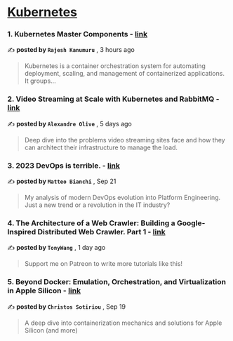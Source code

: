 
<h1><a href=https://medium.com/tag/kubernetes/recommended target="_blank" rel="noopener noreferrer">Kubernetes</a></h1>
<h3>1. Kubernetes Master Components - <a href=https://medium.com/@rajeshkanumurudevops/kubernetes-master-components-248b57b36e03?source=tag_recommended_feed---------0-84----------kubernetes----------708f5ea7_526b_428d_8ce7_da7e8ae235b6------- target="_blank" rel="noopener noreferrer">link</a></h3>

✍️ **posted by `Rajesh Kanumuru`** <date> , 3 hours ago</date>

<blockquote>Kubernetes is a container orchestration system for automating deployment, scaling, and management of containerized applications. It groups…</blockquote>

<h3>2. Video Streaming at Scale with Kubernetes and RabbitMQ - <a href=https://medium.com/skeepers/video-streaming-at-scale-with-kubernetes-and-rabbitmq-6e23fd0e75fb?source=tag_recommended_feed---------1-107----------kubernetes----------708f5ea7_526b_428d_8ce7_da7e8ae235b6------- target="_blank" rel="noopener noreferrer">link</a></h3>

✍️ **posted by `Alexandre Olive`** <date> , 5 days ago</date>

<blockquote>Deep dive into the problems video streaming sites face and how they can architect their infrastructure to manage the load.</blockquote>

<h3>3. 2023 DevOps is terrible. - <a href=https://medium.com/@mbianchidev/2023-devops-is-terrible-ec88162c86d7?source=tag_recommended_feed---------2-85----------kubernetes----------708f5ea7_526b_428d_8ce7_da7e8ae235b6------- target="_blank" rel="noopener noreferrer">link</a></h3>

✍️ **posted by `Matteo Bianchi`** <date> , Sep 21</date>

<blockquote>My analysis of modern DevOps evolution into Platform Engineering. Just a new trend or a revolution in the IT industry?</blockquote>

<h3>4. The Architecture of a Web Crawler: Building a Google-Inspired Distributed Web Crawler. Part 1 - <a href=https://medium.com/@tonywangcn/the-architecture-of-a-web-crawler-building-a-google-inspired-distributed-web-crawler-part-1-7f4281f9f539?source=tag_recommended_feed---------3-84----------kubernetes----------708f5ea7_526b_428d_8ce7_da7e8ae235b6------- target="_blank" rel="noopener noreferrer">link</a></h3>

✍️ **posted by `TonyWang`** <date> , 1 day ago</date>

<blockquote>Support me on Patreon to write more tutorials like this!</blockquote>

<h3>5. Beyond Docker: Emulation, Orchestration, and Virtualization in Apple Silicon - <a href=https://medium.com/itnext/beyond-docker-emulation-orchestration-and-virtualization-in-apple-silicon-34011259cd91?source=tag_recommended_feed---------4-107----------kubernetes----------708f5ea7_526b_428d_8ce7_da7e8ae235b6------- target="_blank" rel="noopener noreferrer">link</a></h3>

✍️ **posted by `Christos Sotiriou`** <date> , Sep 19</date>

<blockquote>A deep dive into containerization mechanics and solutions for Apple Silicon (and more)</blockquote>

